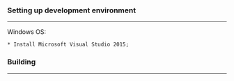 ### Setting up development environment
_________________________________________________________________________________________

Windows OS:

	* Install Microsoft Visual Studio 2015;


### Building
_________________________________________________________________________________________

